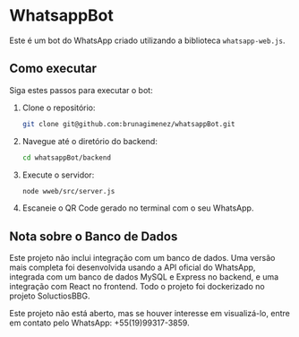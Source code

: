 # WhatsappBot

Este é um bot do WhatsApp criado utilizando a biblioteca `whatsapp-web.js`. 

## Como executar

Siga estes passos para executar o bot:

1. Clone o repositório:
    ```bash
    git clone git@github.com:brunagimenez/whatsappBot.git
    ```

2. Navegue até o diretório do backend:
    ```bash
    cd whatsappBot/backend
    ```

3. Execute o servidor:
    ```bash
    node wweb/src/server.js
    ```

4. Escaneie o QR Code gerado no terminal com o seu WhatsApp.

## Nota sobre o Banco de Dados

Este projeto não inclui integração com um banco de dados. Uma versão mais completa foi desenvolvida usando a API oficial do WhatsApp, integrada com um banco de dados MySQL e Express no backend, e uma integração com React no frontend. Todo o projeto foi dockerizado no projeto SoluctiosBBG. 

Este projeto não está aberto, mas se houver interesse em visualizá-lo, entre em contato pelo WhatsApp: +55(19)99317-3859.
